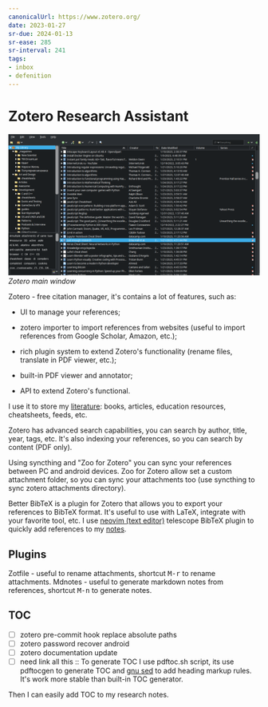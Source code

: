 ```yaml
---
canonicalUrl: https://www.zotero.org/
date: 2023-01-27
sr-due: 2024-01-13
sr-ease: 285
sr-interval: 241
tags:
- inbox
- defenition
---
```


# Zotero Research Assistant

![](img/screenshoot-zotero.png)
*Zotero main window*

Zotero - free citation manager, it's contains a lot of features, such as:


- UI to manage your references;
- zotero importer to import references from websites (useful to import
  references from Google Scholar, Amazon, etc.);

- rich plugin system to extend Zotero's functionality (rename files, translate
  in PDF viewer, etc.);

- built-in PDF viewer and annotator;
- API to extend Zotero's functional.

I use it to store my [literature](./literature.md): books, articles, education
resources, cheatsheets, feeds, etc.

Zotero has advanced search capabilities, you can search by author, title, year,
tags, etc. It's also indexing your references, so you can search by content (PDF
only).

Using syncthing and "Zoo for Zotero" you can sync your references between PC and
android devices. Zoo for Zotero allow set a custom attachment folder, so you can
sync your attachments too (use syncthing to sync zotero attachments directory).

Better BibTeX is a plugin for Zotero that allows you to export your references
to BibTeX format. It's useful to use with LaTeX, integrate with your favorite
tool, etc. I use [neovim (text editor)](./neovim%20%28text%20editor%29.md) telescope BibTeX plugin to quickly add
references to my [notes](./notes%20types.md).

## Plugins

Zotfile - useful to rename attachments, shortcut <kbd>M-r</kbd> to rename
attachments. Mdnotes - useful to generate markdown notes from references,
shortcut <kbd>M-n</kbd> to generate notes.

## TOC


- [ ] zotero pre-commit hook replace absolute paths
- [ ] zotero password recover android
- [ ] zotero documentation update
- [ ] need link all this :: To generate TOC I use pdftoc.sh script, its use
pdftocgen to generate TOC and [gnu sed](./gnu%20sed.md) to add heading markup
rules. It's work more stable than built-in TOC generator.

Then I can easily add TOC to my research notes.